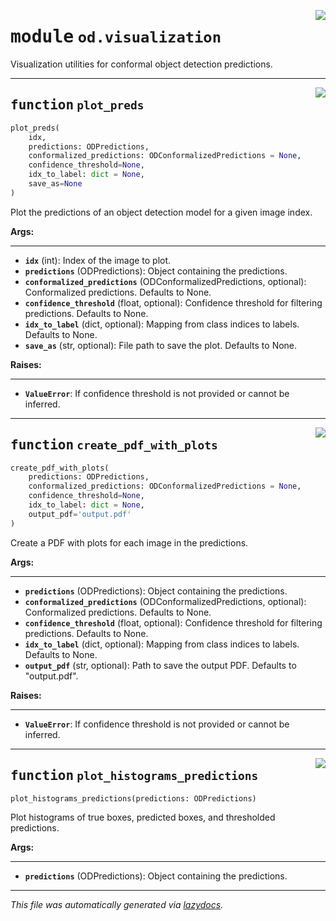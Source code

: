 <!-- markdownlint-disable -->

<a href="https://github.com/leoandeol/cods/blob/main/cods/od/visualization.py#L0"><img align="right" style="float:right;" src="https://img.shields.io/badge/-source-cccccc?style=flat-square"></a>

# <kbd>module</kbd> `od.visualization`
Visualization utilities for conformal object detection predictions. 


---

<a href="https://github.com/leoandeol/cods/blob/main/cods/od/visualization.py#L12"><img align="right" style="float:right;" src="https://img.shields.io/badge/-source-cccccc?style=flat-square"></a>

## <kbd>function</kbd> `plot_preds`

```python
plot_preds(
    idx,
    predictions: ODPredictions,
    conformalized_predictions: ODConformalizedPredictions = None,
    confidence_threshold=None,
    idx_to_label: dict = None,
    save_as=None
)
```

Plot the predictions of an object detection model for a given image index. 



**Args:**
 
---- 
 - <b>`idx`</b> (int):  Index of the image to plot. 
 - <b>`predictions`</b> (ODPredictions):  Object containing the predictions. 
 - <b>`conformalized_predictions`</b> (ODConformalizedPredictions, optional):  Conformalized predictions. Defaults to None. 
 - <b>`confidence_threshold`</b> (float, optional):  Confidence threshold for filtering predictions. Defaults to None. 
 - <b>`idx_to_label`</b> (dict, optional):  Mapping from class indices to labels. Defaults to None. 
 - <b>`save_as`</b> (str, optional):  File path to save the plot. Defaults to None. 



**Raises:**
 
------ 
 - <b>`ValueError`</b>:  If confidence threshold is not provided or cannot be inferred. 


---

<a href="https://github.com/leoandeol/cods/blob/main/cods/od/visualization.py#L184"><img align="right" style="float:right;" src="https://img.shields.io/badge/-source-cccccc?style=flat-square"></a>

## <kbd>function</kbd> `create_pdf_with_plots`

```python
create_pdf_with_plots(
    predictions: ODPredictions,
    conformalized_predictions: ODConformalizedPredictions = None,
    confidence_threshold=None,
    idx_to_label: dict = None,
    output_pdf='output.pdf'
)
```

Create a PDF with plots for each image in the predictions. 



**Args:**
 
---- 
 - <b>`predictions`</b> (ODPredictions):  Object containing the predictions. 
 - <b>`conformalized_predictions`</b> (ODConformalizedPredictions, optional):  Conformalized predictions. Defaults to None. 
 - <b>`confidence_threshold`</b> (float, optional):  Confidence threshold for filtering predictions. Defaults to None. 
 - <b>`idx_to_label`</b> (dict, optional):  Mapping from class indices to labels. Defaults to None. 
 - <b>`output_pdf`</b> (str, optional):  Path to save the output PDF. Defaults to "output.pdf". 



**Raises:**
 
------ 
 - <b>`ValueError`</b>:  If confidence threshold is not provided or cannot be inferred. 


---

<a href="https://github.com/leoandeol/cods/blob/main/cods/od/visualization.py#L363"><img align="right" style="float:right;" src="https://img.shields.io/badge/-source-cccccc?style=flat-square"></a>

## <kbd>function</kbd> `plot_histograms_predictions`

```python
plot_histograms_predictions(predictions: ODPredictions)
```

Plot histograms of true boxes, predicted boxes, and thresholded predictions. 



**Args:**
 
---- 
 - <b>`predictions`</b> (ODPredictions):  Object containing the predictions. 




---

_This file was automatically generated via [lazydocs](https://github.com/ml-tooling/lazydocs)._
